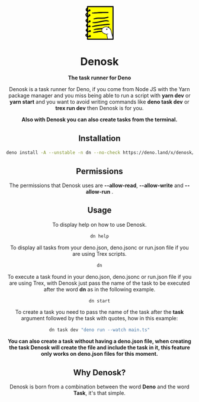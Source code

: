 <div align="center">
   <img width="15%" src="./src/logo.png" alt="#">
   <h1>Denosk</h1
      
**The task runner for Deno**
      
   Denosk is a task runner for Deno, if you come from Node JS with the Yarn package manager and you miss being able to run a script with **yarn dev** or **yarn start** and you want to avoid writing commands like **deno task dev** or **trex run dev** then Denosk is for you.

   **Also with Denosk you can also create tasks from the terminal.**
</div>

<div align="center">
   <h2>Installation</h2>
   

```bash
deno install -A --unstable -n dn --no-check https://deno.land/x/denosk/cli.ts

   ```
</div>

<div align="center">
   <h2>Permissions</h2>
   
The permissions that Denosk uses are **--allow-read**, **--allow-write** and **--allow-run** .
</div>

<div align="center">
   <h2>Usage</h2>
   
To display help on how to use Denosk.
```bash
dn help
```

To display all tasks from your deno.json, deno.jsonc or run.json file if you are using Trex scripts.
```bash
dn
```

To execute a task found in your deno.json, deno.jsonc or run.json file if you are using Trex, with Denosk just pass the name of the task to be executed after the word **dn** as in the following example.
```bash
dn start
```

To create a task you need to pass the name of the task after the **task** argument followed by the task with quotes, how in this example:
```bash
dn task dev "deno run --watch main.ts"
```

**You can also create a task without having a deno.json file, when creating the task Denosk will create the file and include the task in it, this feature only works on deno.json files for this moment.**
</div>


<div align="center">
   <h2>Why Denosk?</h2>
   
Denosk is born from a combination between the word **Deno** and the word **Task**, it's that simple.
</div>

